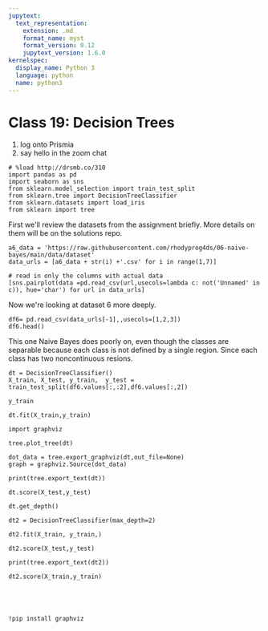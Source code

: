 ```yaml
---
jupytext:
  text_representation:
    extension: .md
    format_name: myst
    format_version: 0.12
    jupytext_version: 1.6.0
kernelspec:
  display_name: Python 3
  language: python
  name: python3
---
```


# Class 19: Decision Trees

1. log onto Prismia
1. say hello in the zoom chat

```{code-cell} ipython3
# %load http://drsmb.co/310
import pandas as pd
import seaborn as sns
from sklearn.model_selection import train_test_split
from sklearn.tree import DecisionTreeClassifier
from sklearn.datasets import load_iris
from sklearn import tree
```


First we'll review the datasets from the assignment briefly.  More details on them will be on the solutions repo.

```{code-cell} ipython3
a6_data = 'https://raw.githubusercontent.com/rhodyprog4ds/06-naive-bayes/main/data/dataset'
data_urls = [a6_data + str(i) +'.csv' for i in range(1,7)]

# read in only the columns with actual data
[sns.pairplot(data =pd.read_csv(url,usecols=lambda c: not('Unnamed' in c)), hue='char') for url in data_urls]
```

Now we're looking at dataset 6 more deeply.
```{code-cell} ipython3
df6= pd.read_csv(data_urls[-1],,usecols=[1,2,3])
df6.head()
```

This one Naive Bayes does poorly on, even though the classes are separable because each class is not defined by a single region.  Since each class has two noncontinuous resions.

```{code-cell} ipython3
dt = DecisionTreeClassifier()
X_train, X_test, y_train,  y_test = train_test_split(df6.values[:,:2],df6.values[:,2])
```

```{code-cell} ipython3
y_train
```

```{code-cell} ipython3
dt.fit(X_train,y_train)
```

```{code-cell} ipython3
import graphviz
```

```{code-cell} ipython3
tree.plot_tree(dt)
```

```{code-cell} ipython3
dot_data = tree.export_graphviz(dt,out_file=None)
graph = graphviz.Source(dot_data)
```

```{code-cell} ipython3
print(tree.export_text(dt))
```

```{code-cell} ipython3
dt.score(X_test,y_test)
```

```{code-cell} ipython3
dt.get_depth()
```

```{code-cell} ipython3
dt2 = DecisionTreeClassifier(max_depth=2)
```

```{code-cell} ipython3
dt2.fit(X_train, y_train,)
```

```{code-cell} ipython3
dt2.score(X_test,y_test)
```

```{code-cell} ipython3
print(tree.export_text(dt2))
```

```{code-cell} ipython3
dt2.score(X_train,y_train)
```

```{code-cell} ipython3

```

```{code-cell} ipython3

```

```{code-cell} ipython3

```

```{code-cell} ipython3

```

```{code-cell} ipython3
!pip install graphviz
```

```{code-cell} ipython3

```
